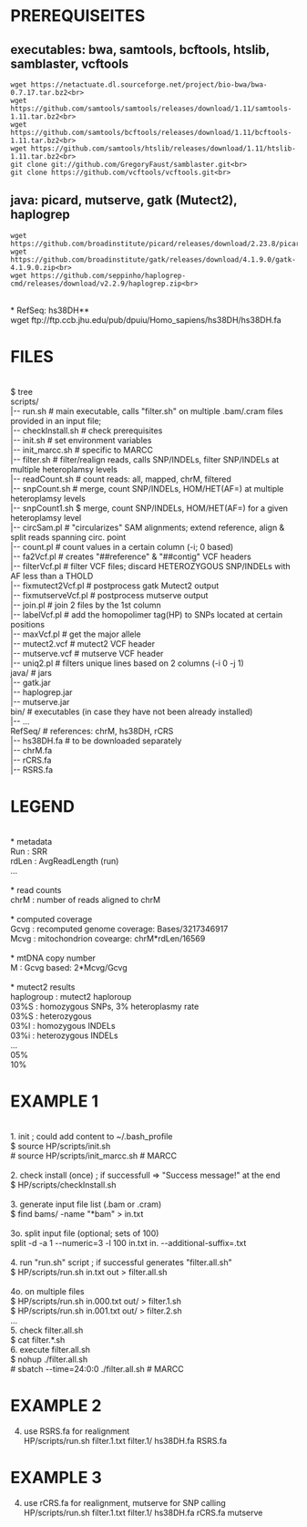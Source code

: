 # PREREQUISEITES #

## executables: bwa, samtools, bcftools, htslib, samblaster, vcftools ##
    wget https://netactuate.dl.sourceforge.net/project/bio-bwa/bwa-0.7.17.tar.bz2<br>
    wget https://github.com/samtools/samtools/releases/download/1.11/samtools-1.11.tar.bz2<br>
    wget https://github.com/samtools/bcftools/releases/download/1.11/bcftools-1.11.tar.bz2<br>
    wget https://github.com/samtools/htslib/releases/download/1.11/htslib-1.11.tar.bz2<br>
    git clone git://github.com/GregoryFaust/samblaster.git<br>
    git clone https://github.com/vcftools/vcftools.git<br>

## java: picard, mutserve, gatk (Mutect2), haplogrep ##
    wget https://github.com/broadinstitute/picard/releases/download/2.23.8/picard.jar<br>
    wget https://github.com/broadinstitute/gatk/releases/download/4.1.9.0/gatk-4.1.9.0.zip<br>
    wget https://github.com/seppinho/haplogrep-cmd/releases/download/v2.2.9/haplogrep.zip<br>
<br>
* RefSeq: hs38DH**<br>
    wget ftp://ftp.ccb.jhu.edu/pub/dpuiu/Homo_sapiens/hs38DH/hs38DH.fa<br>

# FILES
<br>
$ tree <br>
scripts/<br>
|-- run.sh                              # main executable, calls "filter.sh" on multiple .bam/.cram files provided in an input file;<br>
|-- checkInstall.sh			# check prerequisites<br>
|-- init.sh				# set environment variables<br>
|-- init_marcc.sh                       # specific to MARCC<br>
|-- filter.sh				# filter/realign reads, calls SNP/INDELs, filter SNP/INDELs at multiple heteroplamsy levels<br>
|-- readCount.sh			# count reads: all, mapped, chrM, filtered<br>
|-- snpCount.sh				# merge, count SNP/INDELs, HOM/HET(AF=) at multiple heteroplamsy levels<br>
|-- snpCount1.sh			$ merge, count SNP/INDELs, HOM/HET(AF=) for a given heteroplamsy level<br>
|-- circSam.pl				# "circularizes" SAM alignments; extend reference, align & split reads spanning circ. point<br>
|-- count.pl				# count values in a certain column (-i; 0 based)<br>
|-- fa2Vcf.pl				# creates "##reference" & "##contig" VCF headers<br>
|-- filterVcf.pl			# filter VCF files; discard HETEROZYGOUS SNP/INDELs with AF less than a THOLD<br>
|-- fixmutect2Vcf.pl			# postprocess gatk Mutect2 output<br>
|-- fixmutserveVcf.pl			# postprocess mutserve output<br>
|-- join.pl				# join 2 files by the 1st column<br>
|-- labelVcf.pl				# add the homopolimer tag(HP) to SNPs located at certain positions<br>
|-- maxVcf.pl				# get the major allele<br>
|-- mutect2.vcf				# mutect2 VCF header<br>
|-- mutserve.vcf			# mutserve VCF header<br>
|-- uniq2.pl				# filters unique lines based on 2 columns (-i 0 -j 1)<br>
java/					# jars<br>
|-- gatk.jar<br>
|-- haplogrep.jar<br>
|-- mutserve.jar<br>
bin/                                    # executables (in case they have not been already installed)<br>
|-- ...<br>
RefSeq/                                 # references: chrM, hs38DH, rCRS<br>
|-- hs38DH.fa        	                # to be	downloaded separately<br>
|-- chrM.fa<br>
|-- rCRS.fa<br>
|-- RSRS.fa<br>

# LEGEND

<br>
* metadata<br>
  Run   	: SRR<br>
  rdLen		: AvgReadLength (run)<br>
  ...<br>

<br>
* read counts<br>
  chrM		: number of reads aligned to chrM <br>

<br>
* computed coverage<br>
  Gcvg		: recomputed genome coverage: Bases/3217346917 <br>
  Mcvg		: mitochondrion covearge: chrM*rdLen/16569<br>

<br>
* mtDNA copy number<br>
  M		: Gcvg based:  2*Mcvg/Gcvg<br>

<br>
* mutect2 results<br>
  haplogroup	: mutect2 haploroup<br>
  03%S		: homozygous SNPs, 3% heteroplasmy rate<br>
  03%S		: heterozygous<br>
  03%I		: homozygous INDELs<br>
  03%i		: heterozygous INDELs<br>
  ...<br>
  05%<br>
  10%<br>

# EXAMPLE 1
<br>
1. init ; could add content to ~/.bash_profile<br>
    $ source HP/scripts/init.sh<br>		
    # source HP/scripts/init_marcc.sh      # MARCC<br>
<br>
2. check install (once) ; if successfull => "Success message!" at the end<br>
  $ HP/scripts/checkInstall.sh<br>
<br>
3. generate input file list (.bam or .cram)<br>
  $ find bams/ -name "*bam" > in.txt  <br>
<br>
3o. split input file (optional; sets of 100)<br>
  split -d -a 1 --numeric=3  -l 100 in.txt  in. --additional-suffix=.txt<br>
<br>
4. run "run.sh" script ; if successful  generates "filter.all.sh"<br>
  $ HP/scripts/run.sh in.txt out > filter.all.sh<br>
<br>
4o. on multiple files<br>
  $ HP/scripts/run.sh in.000.txt out/ > filter.1.sh<br>
  $ HP/scripts/run.sh in.001.txt out/ > filter.2.sh<br>
  ...<br>
5. check filter.all.sh<br>
  $ cat filter.*.sh<br>
6. execute filter.all.sh<br>
  $ nohup ./filter.all.sh <br>
  # sbatch --time=24:0:0 ./filter.all.sh   # MARCC<br>

# EXAMPLE 2
4. use RSRS.fa for realignment<br>
  HP/scripts/run.sh filter.1.txt filter.1/ hs38DH.fa RSRS.fa <br>

# EXAMPLE 3
4. use rCRS.fa for realignment, mutserve for SNP calling<br>
  HP/scripts/run.sh filter.1.txt filter.1/ hs38DH.fa rCRS.fa mutserve<br>

